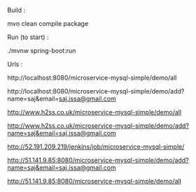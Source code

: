 Build : 

mvn clean compile package

Run (to start) :

./mvnw spring-boot:run

Urls :

http://localhost:8080/microservice-mysql-simple/demo/all

http://localhost:8080/microservice-mysql-simple/demo/add?name=saj&email=saj.issa@gmail.com

http://www.h2ss.co.uk/microservice-mysql-simple/demo/all

http://www.h2ss.co.uk/microservice-mysql-simple/demo/add?name=saj&email=saj.issa@gmail.com

http://52.191.209.219/jenkins/job/microservice-mysql-simple/

http://51.141.9.85:8080/microservice-mysql-simple/demo/add?name=saj&email=saj.issa@gmail.com

http://51.141.9.85:8080/microservice-mysql-simple/demo/all
